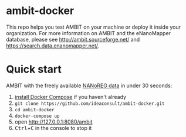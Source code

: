 # ambit-docker
This repo helps you test AMBIT on your machine or deploy it inside your organization. For more information on AMBIT and the eNanoMapper database, please see http://ambit.sourceforge.net/ and https://search.data.enanomapper.net/.


# Quick start
AMBIT with the freely available [NANoREG data](https://search.data.enanomapper.net/nanoreg_about.html) in under 30 seconds:
1. [install Docker Compose](https://docs.docker.com/compose/install/) if you haven't already
1. `git clone https://github.com/ideaconsult/ambit-docker.git`
1. `cd ambit-docker`
1. `docker-compose up`
1. open http://127.0.0.1:8080/ambit
1. <kbd>Ctrl</kbd>+<kbd>C</kbd> in the console to stop it
